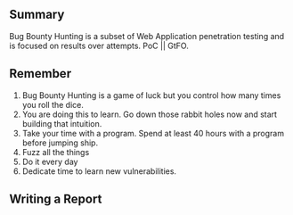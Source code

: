 ## Summary
Bug Bounty Hunting is a subset of Web Application penetration testing and is focused on results over attempts. PoC || GtFO.

## Remember

1) Bug Bounty Hunting is a game of luck but you control how many times you roll the dice.
2) You are doing this to learn. Go down those rabbit holes now and start building that intuition.
3) Take your time with a program. Spend at least 40 hours with a program before jumping ship.
4) Fuzz all the things
5) Do it every day
6) Dedicate time to learn new vulnerabilities.

## Writing a Report



